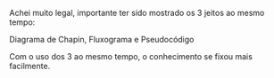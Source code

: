 Achei muito legal, importante ter sido mostrado os 3 jeitos ao mesmo tempo:

Diagrama de Chapin, Fluxograma e Pseudocódigo

Com o uso dos 3 ao mesmo tempo, o conhecimento se fixou mais facilmente.

